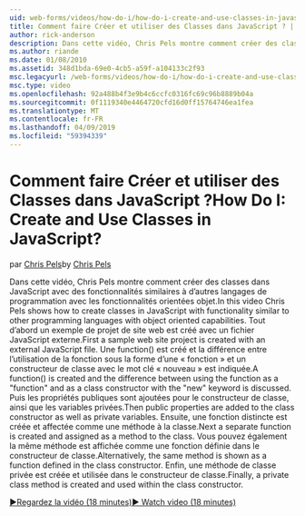 ```yaml
---
uid: web-forms/videos/how-do-i/how-do-i-create-and-use-classes-in-javascript
title: Comment faire Créer et utiliser des Classes dans JavaScript ? | Microsoft Docs
author: rick-anderson
description: Dans cette vidéo, Chris Pels montre comment créer des classes dans JavaScript avec des fonctionnalités similaires à d’autres langages de programmation avec orientée objet exploitation...
ms.author: riande
ms.date: 01/08/2010
ms.assetid: 348d1bda-69e0-4cb5-a59f-a104133c2f93
msc.legacyurl: /web-forms/videos/how-do-i/how-do-i-create-and-use-classes-in-javascript
msc.type: video
ms.openlocfilehash: 92a488b4f3e9b4c6ccfc0316fc69c96b8889b04a
ms.sourcegitcommit: 0f1119340e4464720cfd16d0ff15764746ea1fea
ms.translationtype: MT
ms.contentlocale: fr-FR
ms.lasthandoff: 04/09/2019
ms.locfileid: "59394339"
---
```

# <a name="how-do-i-create-and-use-classes-in-javascript"></a><span data-ttu-id="5eab1-104">Comment faire Créer et utiliser des Classes dans JavaScript ?</span><span class="sxs-lookup"><span data-stu-id="5eab1-104">How Do I: Create and Use Classes in JavaScript?</span></span>

<span data-ttu-id="5eab1-105">par [Chris Pels](https://twitter.com/chrispels)</span><span class="sxs-lookup"><span data-stu-id="5eab1-105">by [Chris Pels](https://twitter.com/chrispels)</span></span>

<span data-ttu-id="5eab1-106">Dans cette vidéo, Chris Pels montre comment créer des classes dans JavaScript avec des fonctionnalités similaires à d’autres langages de programmation avec les fonctionnalités orientées objet.</span><span class="sxs-lookup"><span data-stu-id="5eab1-106">In this video Chris Pels shows how to create classes in JavaScript with functionality similar to other programming languages with object oriented capabilities.</span></span> <span data-ttu-id="5eab1-107">Tout d’abord un exemple de projet de site web est créé avec un fichier JavaScript externe.</span><span class="sxs-lookup"><span data-stu-id="5eab1-107">First a sample web site project is created with an external JavaScript file.</span></span> <span data-ttu-id="5eab1-108">Une function() est créé et la différence entre l’utilisation de la fonction sous la forme d’une « fonction » et un constructeur de classe avec le mot clé « nouveau » est indiquée.</span><span class="sxs-lookup"><span data-stu-id="5eab1-108">A function() is created and the difference between using the function as a "function" and as a class constructor with the "new" keyword is discussed.</span></span> <span data-ttu-id="5eab1-109">Puis les propriétés publiques sont ajoutées pour le constructeur de classe, ainsi que les variables privées.</span><span class="sxs-lookup"><span data-stu-id="5eab1-109">Then public properties are added to the class constructor as well as private variables.</span></span> <span data-ttu-id="5eab1-110">Ensuite, une fonction distincte est créée et affectée comme une méthode à la classe.</span><span class="sxs-lookup"><span data-stu-id="5eab1-110">Next a separate function is created and assigned as a method to the class.</span></span> <span data-ttu-id="5eab1-111">Vous pouvez également la même méthode est affichée comme une fonction définie dans le constructeur de classe.</span><span class="sxs-lookup"><span data-stu-id="5eab1-111">Alternatively, the same method is shown as a function defined in the class constructor.</span></span> <span data-ttu-id="5eab1-112">Enfin, une méthode de classe privée est créée et utilisée dans le constructeur de classe.</span><span class="sxs-lookup"><span data-stu-id="5eab1-112">Finally, a private class method is created and used within the class constructor.</span></span>

[<span data-ttu-id="5eab1-113">&#9654;Regardez la vidéo (18 minutes)</span><span class="sxs-lookup"><span data-stu-id="5eab1-113">&#9654; Watch video (18 minutes)</span></span>](https://channel9.msdn.com/Blogs/ASP-NET-Site-Videos/how-do-i-create-and-use-classes-in-javascript)
